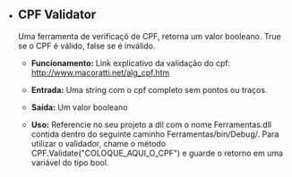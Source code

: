 * ## CPF Validator

    Uma ferramenta de verificaçõ de CPF, retorna um valor booleano. True se o CPF é válido, false se é inválido.

    * **Funcionamento:** Link explicativo da validação do cpf: http://www.macoratti.net/alg_cpf.htm

    * **Entrada:** Uma string com o cpf completo sem pontos ou traços.

    * **Saída:** Um valor booleano
    
    * **Uso:** Referencie no seu projeto a dll com o nome Ferramentas.dll contida dentro do seguinte caminho Ferramentas/bin/Debug/. Para utilizar o validador, chame o método CPF.Validate("COLOQUE_AQUI_O_CPF") e guarde o retorno em uma variável do tipo bool.
